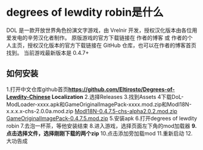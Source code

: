 # degrees of lewdity robin是什么
DOL 是一款开放世界角色扮演文字游戏，由 Vrelnir 开发，授权汉化版本由各位用爱发电的辛劳汉化者制作。
原版游戏的官方下载链接在 作者的博客 或 作者的个人主页，授权汉化版本的官方下载链接在 GitHub 仓库，也可以在作者的博客首页找到。
当前游戏最新版本是 0.4.7+
## 如何安装
1.打开中文仓库github首页**https://github.com/Eltirosto/Degrees-of-Lewdity-Chinese
Localization**
2.选择Releases
3.找到Assets
4下载DoL-ModLoader-xxxx.apk和GameOriginalImagePack-xxxx.mod.zip和ModI18N-x.x.x.x-chs-2.0.0a.mod.zip
[ModI18N-0.4.7.5-chs-alpha2.0.2.mod.zip](https://github.com/user-attachments/files/15936200/ModI18N-0.4.7.5-chs-alpha2.0.2.mod.zip)
[GameOriginalImagePack-0.4.7.5.mod.zip](https://github.com/user-attachments/files/15936201/GameOriginalImagePack-0.4.7.5.mod.zip)
5.安装apk
6.打开degrees of lewdity robin
7.去泡一杯茶，等他安装结束
8.进入游戏，选择页面左下角的mod加载器
**9.点击选择文件，选择刚刚下载的两个zip**
10.点击添加旁加载mod
11.重新启动
12.大功告成

